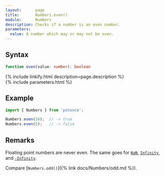 ```yaml
---
layout:      page
title:       Numbers.even()
module:      Numbers
description: Checks if a number is an even number.
parameters:
  value: A number which may or may not be even.
---
```

## Syntax

```ts
function even(value: number): boolean
```

<div class="description">{% include linkify.html description=page.description %}</div>
{% include parameters.html %}

## Example

```ts
import { Numbers } from 'potence';

Numbers.even(16);  // -> true
Numbers.even(5);   // -> false
```

## Remarks

Floating point numbers are never even. The same goes for
[`NaN`](https://developer.mozilla.org/en-US/docs/Web/JavaScript/Reference/Global_Objects/Number/NaN),
[`Infinity`](https://developer.mozilla.org/en-US/docs/Web/JavaScript/Reference/Global_Objects/Number/POSITIVE_INFINITY),
and [`-Infinity`](https://developer.mozilla.org/en-US/docs/Web/JavaScript/Reference/Global_Objects/Number/NEGATIVE_INFINITY).

Compare [`Numbers.odd()`]({% link docs/Numbers/odd.md %}).
